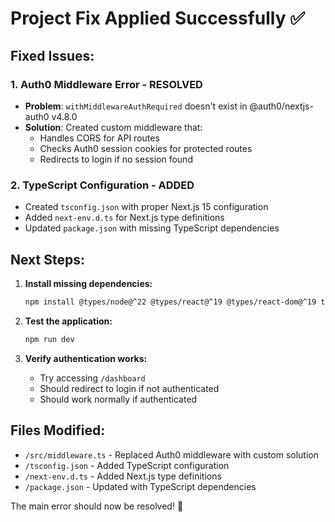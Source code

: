 # Project Fix Applied Successfully ✅

## Fixed Issues:

### 1. **Auth0 Middleware Error - RESOLVED**
- **Problem**: `withMiddlewareAuthRequired` doesn't exist in @auth0/nextjs-auth0 v4.8.0
- **Solution**: Created custom middleware that:
  - Handles CORS for API routes
  - Checks Auth0 session cookies for protected routes
  - Redirects to login if no session found

### 2. **TypeScript Configuration - ADDED**
- Created `tsconfig.json` with proper Next.js 15 configuration
- Added `next-env.d.ts` for Next.js type definitions
- Updated `package.json` with missing TypeScript dependencies

## Next Steps:

1. **Install missing dependencies:**
   ```bash
   npm install @types/node@^22 @types/react@^19 @types/react-dom@^19 typescript@^5
   ```

2. **Test the application:**
   ```bash
   npm run dev
   ```

3. **Verify authentication works:**
   - Try accessing `/dashboard` 
   - Should redirect to login if not authenticated
   - Should work normally if authenticated

## Files Modified:
- `/src/middleware.ts` - Replaced Auth0 middleware with custom solution
- `/tsconfig.json` - Added TypeScript configuration
- `/next-env.d.ts` - Added Next.js type definitions
- `/package.json` - Updated with TypeScript dependencies

The main error should now be resolved! 🎉

